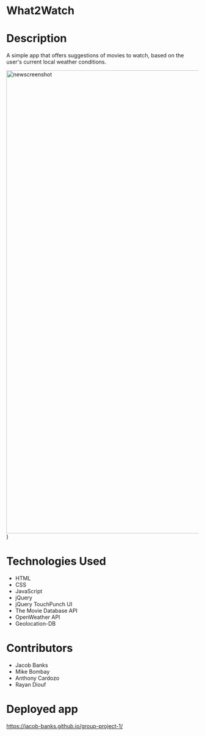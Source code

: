 # What2Watch

# Description
A simple app that offers suggestions of movies to watch, based on the user's current local weather conditions.

<img width="1215" alt="newscreenshot" src="https://user-images.githubusercontent.com/83983013/125202319-164f9d00-e241-11eb-910a-994bfe86cf70.png">)

# Technologies Used
- HTML
- CSS
- JavaScript
- jQuery
- jQuery TouchPunch UI
- The Movie Database API
- OpenWeather API
- Geolocation-DB

# Contributors
- Jacob Banks
- Mike Bombay
- Anthony Cardozo
- Rayan Diouf

# Deployed app
https://jacob-banks.github.io/group-project-1/
